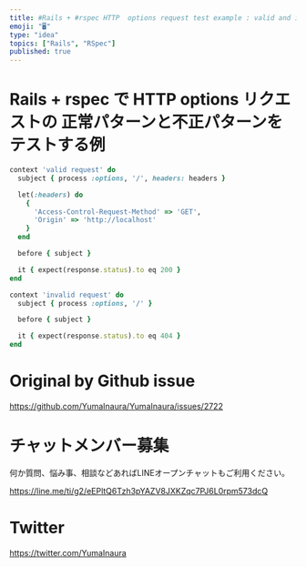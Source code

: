 ```yaml
---
title: #Rails + #rspec HTTP  options request test example : valid and invalid
emoji: "🖥"
type: "idea"
topics: ["Rails", "RSpec"]
published: true
---
```


# Rails + rspec で HTTP options リクエストの 正常パターンと不正パターンをテストする例

```rb
context 'valid request' do
  subject { process :options, '/', headers: headers }

  let(:headers) do
    {
      'Access-Control-Request-Method' => 'GET',
      'Origin' => 'http://localhost'
    }
  end

  before { subject }

  it { expect(response.status).to eq 200 }
end

context 'invalid request' do
  subject { process :options, '/' }

  before { subject }

  it { expect(response.status).to eq 404 }
end
```



# Original by Github issue

https://github.com/YumaInaura/YumaInaura/issues/2722








<!-- Update From Qiita API -->

# チャットメンバー募集


何か質問、悩み事、相談などあればLINEオープンチャットもご利用ください。

https://line.me/ti/g2/eEPltQ6Tzh3pYAZV8JXKZqc7PJ6L0rpm573dcQ





# Twitter


https://twitter.com/YumaInaura


<!-- Update From Qiita API -->


